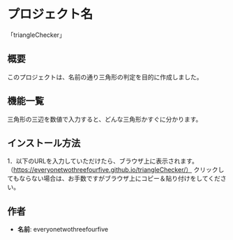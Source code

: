 # プロジェクト名
「triangleChecker」

## 概要
このプロジェクトは、名前の通り三角形の判定を目的に作成しました。

## 機能一覧
三角形の三辺を数値で入力すると、どんな三角形かすぐに分かります。

## インストール方法
1．以下のURLを入力していただけたら、ブラウザ上に表示されます。
（https://everyonetwothreefourfive.github.io/triangleChecker/）
クリックしてもならない場合は、お手数ですがブラウザ上にコピー＆貼り付けをしてください。

## 作者
- **名前**: everyonetwothreefourfive
